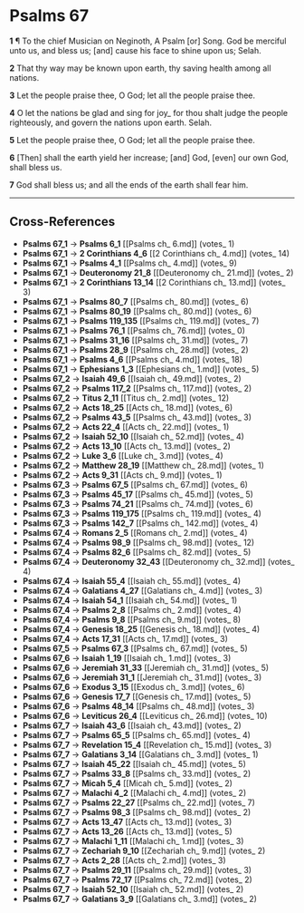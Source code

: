 # Psalms 67

**1** ¶ To the chief Musician on Neginoth, A Psalm [or] Song. God be merciful unto us, and bless us; [and] cause his face to shine upon us; Selah.

**2** That thy way may be known upon earth, thy saving health among all nations.

**3** Let the people praise thee, O God; let all the people praise thee.

**4** O let the nations be glad and sing for joy_ for thou shalt judge the people righteously, and govern the nations upon earth. Selah.

**5** Let the people praise thee, O God; let all the people praise thee.

**6** [Then] shall the earth yield her increase; [and] God, [even] our own God, shall bless us.

**7** God shall bless us; and all the ends of the earth shall fear him.

---

## Cross-References

- **Psalms 67_1** → **Psalms 6_1** [[Psalms ch_ 6.md]] (votes_ 1)
- **Psalms 67_1** → **2 Corinthians 4_6** [[2 Corinthians ch_ 4.md]] (votes_ 14)
- **Psalms 67_1** → **Psalms 4_1** [[Psalms ch_ 4.md]] (votes_ 9)
- **Psalms 67_1** → **Deuteronomy 21_8** [[Deuteronomy ch_ 21.md]] (votes_ 2)
- **Psalms 67_1** → **2 Corinthians 13_14** [[2 Corinthians ch_ 13.md]] (votes_ 3)
- **Psalms 67_1** → **Psalms 80_7** [[Psalms ch_ 80.md]] (votes_ 6)
- **Psalms 67_1** → **Psalms 80_19** [[Psalms ch_ 80.md]] (votes_ 6)
- **Psalms 67_1** → **Psalms 119_135** [[Psalms ch_ 119.md]] (votes_ 7)
- **Psalms 67_1** → **Psalms 76_1** [[Psalms ch_ 76.md]] (votes_ 0)
- **Psalms 67_1** → **Psalms 31_16** [[Psalms ch_ 31.md]] (votes_ 7)
- **Psalms 67_1** → **Psalms 28_9** [[Psalms ch_ 28.md]] (votes_ 2)
- **Psalms 67_1** → **Psalms 4_6** [[Psalms ch_ 4.md]] (votes_ 18)
- **Psalms 67_1** → **Ephesians 1_3** [[Ephesians ch_ 1.md]] (votes_ 5)
- **Psalms 67_2** → **Isaiah 49_6** [[Isaiah ch_ 49.md]] (votes_ 2)
- **Psalms 67_2** → **Psalms 117_2** [[Psalms ch_ 117.md]] (votes_ 2)
- **Psalms 67_2** → **Titus 2_11** [[Titus ch_ 2.md]] (votes_ 12)
- **Psalms 67_2** → **Acts 18_25** [[Acts ch_ 18.md]] (votes_ 6)
- **Psalms 67_2** → **Psalms 43_5** [[Psalms ch_ 43.md]] (votes_ 3)
- **Psalms 67_2** → **Acts 22_4** [[Acts ch_ 22.md]] (votes_ 1)
- **Psalms 67_2** → **Isaiah 52_10** [[Isaiah ch_ 52.md]] (votes_ 4)
- **Psalms 67_2** → **Acts 13_10** [[Acts ch_ 13.md]] (votes_ 2)
- **Psalms 67_2** → **Luke 3_6** [[Luke ch_ 3.md]] (votes_ 4)
- **Psalms 67_2** → **Matthew 28_19** [[Matthew ch_ 28.md]] (votes_ 1)
- **Psalms 67_2** → **Acts 9_31** [[Acts ch_ 9.md]] (votes_ 1)
- **Psalms 67_3** → **Psalms 67_5** [[Psalms ch_ 67.md]] (votes_ 6)
- **Psalms 67_3** → **Psalms 45_17** [[Psalms ch_ 45.md]] (votes_ 5)
- **Psalms 67_3** → **Psalms 74_21** [[Psalms ch_ 74.md]] (votes_ 6)
- **Psalms 67_3** → **Psalms 119_175** [[Psalms ch_ 119.md]] (votes_ 4)
- **Psalms 67_3** → **Psalms 142_7** [[Psalms ch_ 142.md]] (votes_ 4)
- **Psalms 67_4** → **Romans 2_5** [[Romans ch_ 2.md]] (votes_ 4)
- **Psalms 67_4** → **Psalms 98_9** [[Psalms ch_ 98.md]] (votes_ 12)
- **Psalms 67_4** → **Psalms 82_6** [[Psalms ch_ 82.md]] (votes_ 5)
- **Psalms 67_4** → **Deuteronomy 32_43** [[Deuteronomy ch_ 32.md]] (votes_ 4)
- **Psalms 67_4** → **Isaiah 55_4** [[Isaiah ch_ 55.md]] (votes_ 4)
- **Psalms 67_4** → **Galatians 4_27** [[Galatians ch_ 4.md]] (votes_ 3)
- **Psalms 67_4** → **Isaiah 54_1** [[Isaiah ch_ 54.md]] (votes_ 1)
- **Psalms 67_4** → **Psalms 2_8** [[Psalms ch_ 2.md]] (votes_ 4)
- **Psalms 67_4** → **Psalms 9_8** [[Psalms ch_ 9.md]] (votes_ 8)
- **Psalms 67_4** → **Genesis 18_25** [[Genesis ch_ 18.md]] (votes_ 4)
- **Psalms 67_4** → **Acts 17_31** [[Acts ch_ 17.md]] (votes_ 3)
- **Psalms 67_5** → **Psalms 67_3** [[Psalms ch_ 67.md]] (votes_ 5)
- **Psalms 67_6** → **Isaiah 1_19** [[Isaiah ch_ 1.md]] (votes_ 3)
- **Psalms 67_6** → **Jeremiah 31_33** [[Jeremiah ch_ 31.md]] (votes_ 5)
- **Psalms 67_6** → **Jeremiah 31_1** [[Jeremiah ch_ 31.md]] (votes_ 3)
- **Psalms 67_6** → **Exodus 3_15** [[Exodus ch_ 3.md]] (votes_ 6)
- **Psalms 67_6** → **Genesis 17_7** [[Genesis ch_ 17.md]] (votes_ 5)
- **Psalms 67_6** → **Psalms 48_14** [[Psalms ch_ 48.md]] (votes_ 3)
- **Psalms 67_6** → **Leviticus 26_4** [[Leviticus ch_ 26.md]] (votes_ 10)
- **Psalms 67_7** → **Isaiah 43_6** [[Isaiah ch_ 43.md]] (votes_ 2)
- **Psalms 67_7** → **Psalms 65_5** [[Psalms ch_ 65.md]] (votes_ 4)
- **Psalms 67_7** → **Revelation 15_4** [[Revelation ch_ 15.md]] (votes_ 3)
- **Psalms 67_7** → **Galatians 3_14** [[Galatians ch_ 3.md]] (votes_ 1)
- **Psalms 67_7** → **Isaiah 45_22** [[Isaiah ch_ 45.md]] (votes_ 5)
- **Psalms 67_7** → **Psalms 33_8** [[Psalms ch_ 33.md]] (votes_ 2)
- **Psalms 67_7** → **Micah 5_4** [[Micah ch_ 5.md]] (votes_ 2)
- **Psalms 67_7** → **Malachi 4_2** [[Malachi ch_ 4.md]] (votes_ 2)
- **Psalms 67_7** → **Psalms 22_27** [[Psalms ch_ 22.md]] (votes_ 7)
- **Psalms 67_7** → **Psalms 98_3** [[Psalms ch_ 98.md]] (votes_ 2)
- **Psalms 67_7** → **Acts 13_47** [[Acts ch_ 13.md]] (votes_ 3)
- **Psalms 67_7** → **Acts 13_26** [[Acts ch_ 13.md]] (votes_ 5)
- **Psalms 67_7** → **Malachi 1_11** [[Malachi ch_ 1.md]] (votes_ 3)
- **Psalms 67_7** → **Zechariah 9_10** [[Zechariah ch_ 9.md]] (votes_ 2)
- **Psalms 67_7** → **Acts 2_28** [[Acts ch_ 2.md]] (votes_ 3)
- **Psalms 67_7** → **Psalms 29_11** [[Psalms ch_ 29.md]] (votes_ 3)
- **Psalms 67_7** → **Psalms 72_17** [[Psalms ch_ 72.md]] (votes_ 2)
- **Psalms 67_7** → **Isaiah 52_10** [[Isaiah ch_ 52.md]] (votes_ 2)
- **Psalms 67_7** → **Galatians 3_9** [[Galatians ch_ 3.md]] (votes_ 2)
